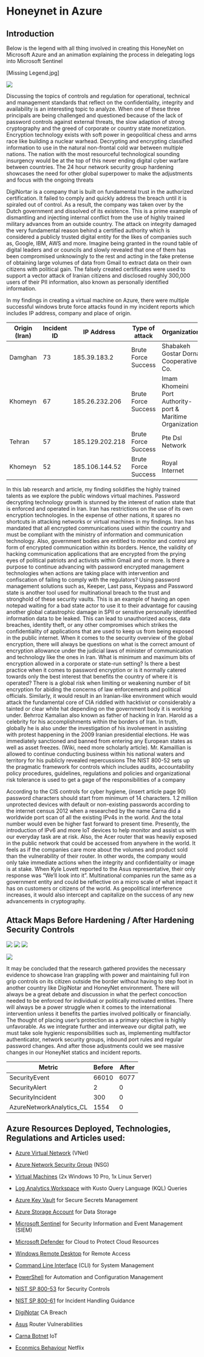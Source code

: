 # Honeynet in Azure

## Introduction 
Below is the legend with all thing involved in creating this HoneyNet on Microsoft Azure and an animation explaining the process in delegating logs into Microsoft Sentinel

[Missing Legend.jpg]

![](https://github.com/weshzu/honeypot/blob/main/uvAbdzZ.gif?raw=true)

Discussing the topics of controls and regulation for operational, technical and management standards that reflect on the confidentiality, integrity and availability is an interesting topic to analyze.  When one of these three principals are being challenged and questioned because of the lack of password controls against external threats, the slow adaption of strong cryptography and the greed of corporate or country state monetization.  Encryption technology exists with soft power in geopolitical chess and arms race like building a nuclear warhead.  Decrypting and encrypting classified information to use in the natural non-frontal cold war between multiple nations.  The nation with the most resourceful technological sounding insurgency would be at the top of this never ending digital cyber warfare between countries.  The 24 hour network security group hardening showcases the need for other global superpower to make the adjustments and focus with the ongoing threats 

DigiNortar is a company that is built on fundamental trust in the authorized certification.  It failed to comply and quickly address the breach until it is spiraled out of control.  As a result, the company was taken over by the Dutch government and dissolved of its existence.  This is a prime example of dismantling and injecting internal conflict from the use of highly trained military advances from an outside country.  The attack on integrity damaged the very fundamental reason behind a certified authority which is considered a publicly trusted digital entity for the likes of companies such as, Google, IBM, AWS and more.  Imagine being granted in the round table of digital leaders and or councils and slowly revealed that one of them has been compromised unknowingly to the rest and acting in the fake pretense of obtaining large volumes of data from Gmail to extract data on their own citizens with political gain.  The falsely created certificates were used to support a vector attack of Iranian citizens and disclosed roughly 300,000 users of their PII information, also known as personally identified information. 

In my findings in creating a virtual machine on Azure, there were multiple successful windows brute force attacks found in my incident reports which includes IP address, company and place of origin. 

 | Origin (Iran)            | Incident ID   | IP Address       | Type of attack       | Organization                                               |
| ------------------------ | ------------- | -----------------|----------------------|------------------------------------------------------------|
| Damghan                  | 73            | 185.39.183.2     | Brute Force Success  | Shabakeh Gostar Dorna Cooperative Co.                      |
| Khomeyn                  | 67            | 185.26.232.206   | Brute Force Success  | Imam Khomeini Port Authority-port & Maritime Organization  |
| Tehran                   | 57            | 185.129.202.218  | Brute Force Success  | Pte Dsl Network                                            |
| Khomeyn                  | 52            | 185.106.144.52   | Brute Force Success  | Royal Internet                                             |


In this lab research and article, my finding solidifies the highly trained talents as we explore the public windows virtual machines.  Password decrypting technology growth is stunned by the interest of nation state that is enforced and operated in Iran.  Iran has restrictions on the use of its own encryption technologies.  In the expense of other nations, it spares no shortcuts in attacking networks or virtual machines in my findings.  Iran has mandated that all encrypted communications used within the country and must be compliant with the ministry of information and communication technology.  Also, government bodies are entitled to monitor and control any form of encrypted communication within its borders.  Hence, the validity of hacking communication applications that are encrypted from the prying eyes of political patriots and activists within Gmail and or more.  Is there a purpose to continue advancing with password encrypted management technologies when actions are taking place with intervention and confiscation of failing to comply with the regulators?  Using password management solutions such as, Keeper, Last pass, Keypass and Password state is another tool used for multinational breach to the trust and stronghold of these security vaults.  This is an example of having an open notepad waiting for a bad state actor to use it to their advantage for causing another global catastrophic damage in SPII or sensitive personally identified information data to be leaked.  This can lead to unauthorized access, data breaches, identity theft, or any other compromises which strikes the confidentiality of applications that are used to keep us from being exposed in the public internet.  When it comes to the security overview of the global encryption, there will always be questions on what is the correct amount of encryption allowance under the judicial laws of minister of communication and technology like the ones in Iran.  What is minimum and maximum bits of encryption allowed in a corporate or state-run setting?   Is there a best practice when it comes to password encryption or is it normally catered towards only the best interest that benefits the country of where it is operated?  There is a global risk when limiting or weakening number of bit encryption for abiding the concerns of law enforcements and political officials.  Similarly, it would result in an Iranian-like environment which would attack the fundamental core of CIA riddled with hacktivist or considerably a tainted or clear white hat depending on the government body it is working under.  Behrroz Kamalian also known as father of hacking in Iran.  Harold as a celebrity for his accomplishments within the borders of Iran.  In truth, globally he is also under the investigation of his involvement in assisting with protest happening in the 2009 Iranian presidential elections.  He was immediately sanctioned and banned from entering any European states as well as asset freezes. (Wiki, need more scholarly article).  Mr. Kamaillian is allowed to continue conducting business within his national waters and territory for his publicly revealed repercussions The NIST 800-52 sets up the pragmatic framework for controls which includes audits, accountability policy procedures, guidelines, regulations and policies and organizational risk tolerance is used to get a gage of the responsibilities of a company 

According to the CIS controls for cyber hygiene,  (insert article page 90) password characters should start from minimum of 14 characters.  1.2 million unprotected devices with default or non-existing passwords according to the internet census 2012 when a researched by the name Carna did a worldwide port scan of all the existing IPv4s in the world. And the total number would even be higher fast forward to present time.  Presently, the introduction of IPv6 and more IoT devices to help monitor and assist us with our everyday task are at risk.  Also, the Acer router that was heavily exposed in the public network that could be accessed from anywhere in the world.  It feels as if the companies care more about the volumes and product sold than the vulnerability of their router.  In other words, the company would only take immediate actions when the integrity and confidentiality or image is at stake.  When Kyle Lovett reported to the Asus representative, their only response was “We’ll look into it”.  Multinational companies run the same as a government entity and could be reflective on a micro scale of what impact it has on customers or citizens of the world.  As geopolitical interference increases, it would also intercept and capitalize on the success of any new advancements in cryptography.   

## Attack Maps Before Hardening / After Hardening Security Controls 

![](https://imgur.com/r0FakBf.gif) ![](https://imgur.com/48HmREZ.gif) ![](https://imgur.com/cw7kW1l.gif)

![](https://imgur.com/kzulV6b.gif)

It may be concluded that the research gathered provides the necessary evidence to showcase Iran grappling with power and maintaining full iron grip controls on its citizen outside the border without having to step foot in another country like DigiNotar and HoneyNet environment.  There will always be a great debate and discussion in what the perfect concoction needed to be enforced for individual or politically motivated entities.  There will always be a power struggle when it comes to the international intervention unless it benefits the parties involved politically or financially.  The thought of placing user’s protection as a primary objective is highly unfavorable.  As we integrate further and interweave our digital path, we must take sole hygienic responsibilities such as, implementing multifactor authenticator, network security groups, inbound port rules and regular password changes.  And after those adjustments could we see massive changes in our HoneyNet statics and incident reports. 

| Metric                   | Before | After
| ------------------------ | -----  | -----
| SecurityEvent            | 66010  |  6077
| SecurityAlert            | 2      |  0
| SecurityIncident         | 300    |  0
| AzureNetworkAnalytics_CL | 1554   |  0

## Azure Resources Deployed, Technologies, Regulations and Articles used: 

- [Azure Virtual Network](https://learn.microsoft.com/en-us/azure/virtual-network/virtual-networks-overview) (VNet) 

- [Azure Network Security Group](https://learn.microsoft.com/en-us/azure/virtual-network/network-security-groups-overview) (NSG) 
- [Virtual Machines](https://learn.microsoft.com/en-us/azure/virtual-machines/overview) (2x Windows 10 Pro, 1x Linux Server) 
- [Log Analytics Workspace](https://learn.microsoft.com/en-us/azure/azure-monitor/logs/log-analytics-workspace-overview) with Kusto Query Language (KQL) Queries 
- [Azure Key Vault](https://learn.microsoft.com/en-us/azure/key-vault/general/basic-concepts) for Secure Secrets Management 
- [Azure Storage Account](https://learn.microsoft.com/en-us/azure/storage/common/storage-account-overview) for Data Storage 
- [Microsoft Sentinel](https://learn.microsoft.com/en-us/azure/sentinel/overview) for Security Information and Event Management (SIEM) 
- [Microsoft Defender](https://learn.microsoft.com/en-us/azure/defender-for-cloud/defender-for-cloud-introduction) for Cloud to Protect Cloud Resources 
- [Windows Remote Desktop](https://support.microsoft.com/en-us/windows/how-to-use-remote-desktop-5fe128d5-8fb1-7a23-3b8a-41e636865e8c) for Remote Access 
- [Command Line Interface](https://www.w3schools.com/whatis/whatis_cli.asp) (CLI) for System Management 
- [PowerShell](https://learn.microsoft.com/en-us/powershell/scripting/overview?view=powershell-7.3) for Automation and Configuration Management 
- [NIST SP 800-53](https://csrc.nist.gov/publications/detail/sp/800-53/rev-5/final) for Security Controls 
- [NIST SP 800-61](https://www.nist.gov/privacy-framework/nist-sp-800-61) for Incident Handling Guidance
- [DigiNotar](https://spectrum.ieee.org/diginotar-certificate-authority-breach-crashes-egovernment-in-the-netherlands)  CA Breach
- [Asus](https://www.cnet.com/news/privacy/asus-router-vulnerabilities-go-unfixed-despite-reports/) Router Vulnerabilities
- [Carna Botnet](https://www.brookings.edu/articles/how-big-is-the-internet-of-things-and-how-big-will-it-get/) IoT
- [Econmics Behaviour](https://www.digitaljournal.com/entertainment/netflix-password-sharing-and-the-power-of-behavioural-economics/article) Netflix




